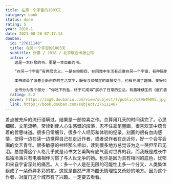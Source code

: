 ```yaml
---
title: 在另一个宇宙的1003天
category: book
status: done
rating: 5
year: 2018-1
date: 2021-08-26 07:17:14
douban:
  id: "27611140"
  title: 在另一个宇宙的1003天
  subtitle: 张春 / 2018 / 北京联合出版公司
  intro: >-
    这是一本疗愈的书，更是一本自由的书。

    “在另一个宇宙”有两层含义，一是在抑郁症、在困难中生活有点像在另一个宇宙，有种隔绝之感；二是把抑郁症、困难看做是平行世界，也是一种神奇的情况，用这个角度去看，能够增加我们与困难同行的勇气和韧性。

    本书收录了张春全新创作的生活文字，既有与抑郁症的直接交手，也有充满了趣味、美好和勇气的日常。她用细腻风趣和暗中求光的文笔，着墨于生命的平凡和温暖，把每个人都在度过，但未曾表达的生活，化为点点光亮。看似平常，却仿佛活出了另一个宇宙。

    全书分为五个部分：“你吃下的盐，终于汇成海”展示了日常的生活，有趣味横生的《厦门要饭攻略》，也有跟多比一人一狗挺过困难的经历，快乐苦涩交织；“社恐大王”记录了一个社交恐怖患者，是如何跟孩子玩耍、健身、做演讲甚至办公益活动的，满溢着乐趣和勇气；“一种度过人生艰难的办法”梳理了抑郁症对张春的影响，她如何看待疾病，如何就医、吃药、生活，用强韧的生命力在暗中求光；“回去的路”回忆了童年、少年时的过往，在记忆的河流里，打捞亮晶晶的东西，一点点找回真实的自我；“怎样不咋成功但是也不咋难堪地活着”表达了张春看待生活的独特视角，她的观点有接近本质的智慧，着实启发人。
  rating: 8.2
  cover: https://img9.doubanio.com/view/subject/l/public/s29649095.jpg
  link: https://book.douban.com/subject/27611140/
---
```


差点被充斥的流行语瞒过，结果是一部惊喜之作。总算用几天的时间读完了。心思细腻，文笔流畅，常读到使人心生感慨的段落，忍不住拿笔圈画，很喜欢其中蕴含着的哲思味道。很多日常细节，很多个人经历和体验的纪录，刻画的很有血肉感情，使得一边在读一边觉得自己在走近作者，或者说作者在走近你，好一个会写会画的文艺青年。很多敏感的神经那么相似，读到很多地方总觉该为之一哭但早已无泪。总觉得这个人格几乎就是诗书文艺熏陶有底气面对世界的我，而我既是成长中孤独冷落只有电脑相伴习惯了与人世无争的她。也许是因为具有相同的底色，忧郁和来自宇宙深处的痛苦。人：多一个人是在无限的可能性上多一个分叉，人类集体组成了一朵奇异多彩的花。这就是自然严肃冷酷无情理性又奇妙的地方。因为这个作者，对厦门这个城市有了兴趣。一定要去看看。